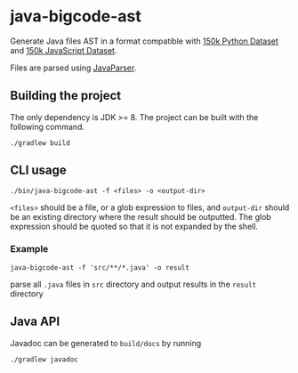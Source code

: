 # java-bigcode-ast

Generate Java files AST in a format compatible with [150k Python Dataset][1] and
[150k JavaScript Dataset][2].

Files are parsed using [JavaParser][3].

## Building the project

The only dependency is JDK >= 8. The project can be built with the following command.

```
./gradlew build
```

## CLI usage

```
./bin/java-bigcode-ast -f <files> -o <output-dir>
```

`<files>` should be a file, or a glob expression to files, and `output-dir`
should be an existing directory where the result should be outputted.
The glob expression should be quoted so that it is not expanded by the shell.

### Example

```
java-bigcode-ast -f 'src/**/*.java' -o result
```

parse all `.java` files in `src` directory and output results in the `result` directory

## Java API

Javadoc can be generated to `build/docs` by running

```
./gradlew javadoc
```


[1]: http://www.srl.inf.ethz.ch/py150.php
[2]: http://www.srl.inf.ethz.ch/js150.php
[3]: http://javaparser.org/
